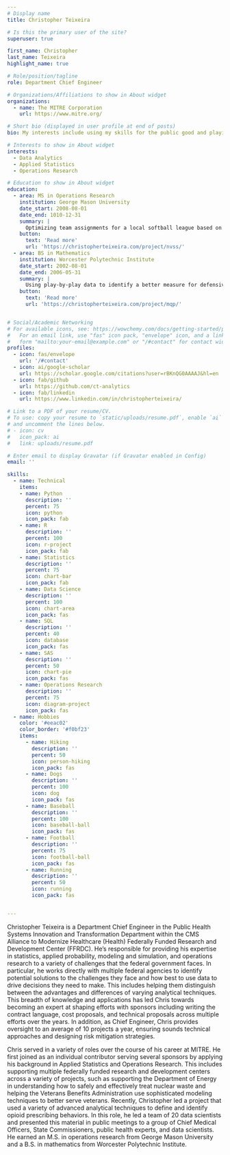 ```yaml
---
# Display name
title: Christopher Teixeira

# Is this the primary user of the site?
superuser: true

first_name: Christopher
last_name: Teixeira
highlight_name: true

# Role/position/tagline
role: Department Chief Engineer

# Organizations/Affiliations to show in About widget
organizations:
  - name: The MITRE Corporation
    url: https://www.mitre.org/

# Short bio (displayed in user profile at end of posts)
bio: My interests include using my skills for the public good and playing with baseball data.

# Interests to show in About widget
interests:
  - Data Analytics
  - Applied Statistics
  - Operations Research

# Education to show in About widget
education:
  - area: MS in Operations Research
    institution: George Mason University
    date_start: 2008-08-01
    date_end: 1010-12-31
    summary: |
      Optimizing team assignments for a local softball league based on historical statistics, player preferances, and competitiveness.
    button:
      text: 'Read more'
      url: 'https://christopherteixeira.com/project/nvss/'
  - area: BS in Mathematics
    institution: Worcester Polytechnic Institute
    date_start: 2002-08-01
    date_end: 2006-05-31
    summary: |
      Using play-by-play data to identify a better measure for defensive production in major league baseball and identify bias in voting for silver slugger.
    button:
      text: 'Read more'
      url: 'https://christopherteixeira.com/project/mqp/'


# Social/Academic Networking
# For available icons, see: https://wowchemy.com/docs/getting-started/page-builder/#icons
#   For an email link, use "fas" icon pack, "envelope" icon, and a link in the
#   form "mailto:your-email@example.com" or "/#contact" for contact widget.
profiles:
  - icon: fas/envelope
    url: '/#contact'
  - icon: ai/google-scholar
    url: https://scholar.google.com/citations?user=rBKnQG0AAAAJ&hl=en
  - icon: fab/github
    url: https://github.com/ct-analytics
  - icon: fab/linkedin
    url: https://www.linkedin.com/in/christopherteixeira/

# Link to a PDF of your resume/CV.
# To use: copy your resume to `static/uploads/resume.pdf`, enable `ai` icons in `params.toml`,
# and uncomment the lines below.
# - icon: cv
#   icon_pack: ai
#   link: uploads/resume.pdf

# Enter email to display Gravatar (if Gravatar enabled in Config)
email: ''

skills:
  - name: Technical
    items:
    - name: Python
      description: ''
      percent: 75
      icon: python
      icon_pack: fab
    - name: R
      description: ''
      percent: 100
      icon: r-project
      icon_pack: fab
    - name: Statistics
      description: ''
      percent: 75
      icon: chart-bar
      icon_pack: fab
    - name: Data Science
      description: ''
      percent: 100
      icon: chart-area
      icon_pack: fas
    - name: SQL
      description: ''
      percent: 40
      icon: database
      icon_pack: fas
    - name: SAS
      description: ''
      percent: 50
      icon: chart-pie
      icon_pack: fas
    - name: Operations Research
      description: ''
      percent: 75
      icon: diagram-project
      icon_pack: fas
  - name: Hobbies
    color: '#eeac02'
    color_border: '#f0bf23'
    items:
      - name: Hiking
        description: ''
        percent: 50
        icon: person-hiking
        icon_pack: fas
      - name: Dogs
        description: ''
        percent: 100
        icon: dog
        icon_pack: fas
      - name: Baseball
        description: ''
        percent: 100
        icon: baseball-ball
        icon_pack: fas
      - name: Football
        description: ''
        percent: 75
        icon: football-ball
        icon_pack: fas
      - name: Running
        description: ''
        percent: 50
        icon: running
        icon_pack: fas


---
```


Christopher Teixeira is a Department Chief Engineer in the Public Health Systems Innovation and Transformation Department within the CMS Alliance to Modernize Healthcare (Health) Federally Funded Research and Development Center (FFRDC). He’s responsible for providing his expertise in statistics, applied probability, modeling and simulation, and operations research to a variety of challenges that the federal government faces. In particular, he works directly with multiple federal agencies to identify potential solutions to the challenges they face and how best to use data to drive decisions they need to make. This includes helping them distinguish between the advantages and differences of varying analytical techniques. This breadth of knowledge and applications has led Chris towards becoming an expert at shaping efforts with sponsors including writing the contract language, cost proposals, and technical proposals across multiple efforts over the years. In addition, as Chief Engineer, Chris provides oversight to an average of 10 projects a year, ensuring sounds technical approaches and designing risk mitigation strategies.

Chris served in a variety of roles over the course of his career at MITRE. He first joined as an individual contributor serving several sponsors by applying his background in Applied Statistics and Operations Research. This includes supporting multiple federally funded research and development centers across a variety of projects, such as supporting the Department of Energy in understanding how to safely and effectively treat nuclear waste and helping the Veterans Benefits Administration use sophisticated modeling techniques to better serve veterans. Recently, Christopher led a project that used a variety of advanced analytical techniques to define and identify opioid prescribing behaviors. In this role, he led a team of 20 data scientists and presented this material in public meetings to a group of Chief Medical Officers, State Commissioners, public health experts, and data scientists. He earned an M.S. in operations research from George Mason University and a B.S. in mathematics from Worcester Polytechnic Institute.